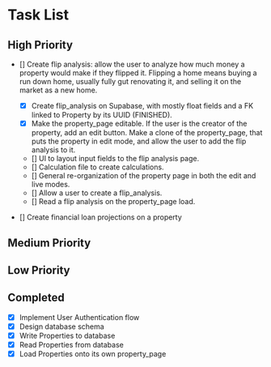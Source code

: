 # Task List

## High Priority
-   [] Create flip analysis: allow the user to analyze how much money a property would make if they flipped it. Flipping a home means buying a run down home, usually fully gut renovating it, and selling it on the market as a new home.
    - [x] Create flip_analysis on Supabase, with mostly float fields and a FK linked to Property by its UUID (FINISHED).
    - [x] Make the property_page editable. If the user is the creator of the property, add an edit button. Make a clone of the property_page, that puts the property in edit mode, and allow the user to add the flip analysis to it.
    - [] UI to layout input fields to the flip analysis page.
    - [] Calculation file to create calculations.
    - [] General re-organization of the property page in both the edit and live modes.
    - [] Allow a user to create a flip_analysis.
    - [] Read a flip analysis on the property_page load.

-   [] Create financial loan projections on a property

## Medium Priority

## Low Priority


## Completed

-   [x] Implement User Authentication flow
-   [x] Design database schema
-   [x] Write Properties to database
-   [x] Read Properties from database
-   [x] Load Properties onto its own property_page
